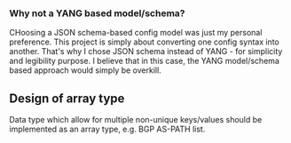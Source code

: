 ### Why not a YANG based model/schema?
CHoosing a JSON schema-based config model was just my personal preference. This project is simply about converting one config syntax into another. That's why I chose JSON schema instead of YANG - for simplicity and legibility purpose. I believe that in this case, the YANG model/schema based approach would simply be overkill.

## Design of array type
Data type which allow for multiple non-unique keys/values should be implemented as an array type, e.g. BGP AS-PATH list.
